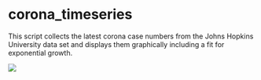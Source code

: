 # corona_timeseries

This script collects the latest corona case numbers from the Johns Hopkins
University data set and displays them graphically including a fit for exponential growth.

![](side_view_e_field.png)
